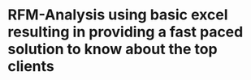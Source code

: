 # RFM-Analysis using basic excel resulting in providing a fast paced solution to know about the top clients
